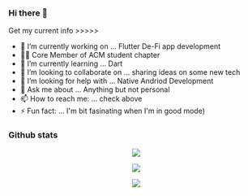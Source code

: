 ### Hi there 👋

Get my current info >>>>>
- 🔭 I’m currently working on ... Flutter De-Fi app development 
- ✍🏻 Core Member of ACM student chapter
- 🌱 I’m currently learning ... Dart 
- 👯 I’m looking to collaborate on ... sharing ideas on some new tech
- 🤔 I’m looking for help with ... Native Andriod Development
- 💬 Ask me about ... Anything but not personal
- 📫 How to reach me: ... check above
- ⚡ Fun fact: ... I'm bit fasinating when I'm in good mode)

### Github stats
<p align = 'center'><img src= "https://github-readme-stats.vercel.app/api?username=Beast-Sanjay&count_private=true&show_icons=true&theme=radical&&include_all_commits=true"/></p>

<p align= 'center'><img src= "https://github-readme-stats.vercel.app/api/top-langs/?username=Beast-Sanjay&layout=compact"/></p>

<p align='center'><img src="https://komarev.com/ghpvc/?username=Beast-Sanjay&label=Profile%20views&color=ce9927&style=flat"/></p>


